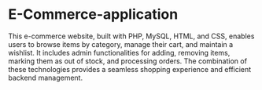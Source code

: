 # E-Commerce-application

This e-commerce website, built with PHP, MySQL, HTML, and CSS, enables users to browse items by category, manage their cart, and maintain a wishlist. It includes admin functionalities for adding, removing items, marking them as out of stock, and processing orders. The combination of these technologies provides a seamless shopping experience and efficient backend management.
